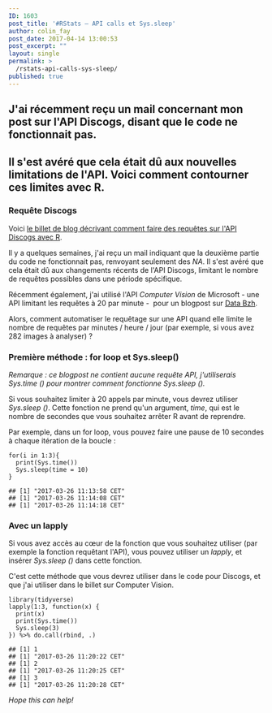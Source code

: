 ```yaml
---
ID: 1603
post_title: '#RStats — API calls et Sys.sleep'
author: colin_fay
post_date: 2017-04-14 13:00:53
post_excerpt: ""
layout: single
permalink: >
  /rstats-api-calls-sys-sleep/
published: true
---
```

<h2>J'ai récemment reçu un mail concernant mon post sur l'API Discogs, disant que le code ne fonctionnait pas.</h2>
<h2>Il s'est avéré que cela était dû aux nouvelles limitations de l'API. Voici comment contourner ces limites avec R.
<!--more--></h2>
<h3>Requête Discogs</h3>
Voici <a href="http://colinfay.me/data-vinyles-bibliotheque-discogs-r/" target="_blank">le billet de blog décrivant comment faire des requêtes sur l'API Discogs avec R</a>.

Il y a quelques semaines, j'ai reçu un mail indiquant que la deuxième partie du code ne fonctionnait pas, renvoyant seulement des <em>NA</em>. Il s'est avéré que cela était dû aux changements récents de l'API Discogs, limitant le nombre de requêtes possibles dans une période spécifique.

Récemment également, j'ai utilisé l'API <em>Computer Vision</em> de Microsoft - une API limitant les requêtes à 20 par minute -  pour un blogpost sur <a href="http://data-bzh.fr">Data Bzh</a>.

Alors, comment automatiser le requêtage sur une API quand elle limite le nombre de requêtes par minutes / heure / jour (par exemple, si vous avez 282 images à analyser) ?
<h3>Première méthode : for loop et Sys.sleep()</h3>
<em>Remarque : ce blogpost ne contient aucune requête API, j'utiliserais Sys.time () pour montrer comment fonctionne Sys.sleep ().
</em>

Si vous souhaitez limiter à 20 appels par minute, vous devrez utiliser <em>Sys.sleep ()</em>. Cette fonction ne prend qu'un argument, <em>time</em>, qui est le nombre de secondes que vous souhaitez arrêter R avant de reprendre.

Par exemple, dans un for loop, vous pouvez faire une pause de 10 secondes à chaque itération de la boucle :
<pre class="r"><code>for(i in 1:3){
  print(Sys.time())
  Sys.sleep(time = 10)
}</code></pre>
<pre><code>## [1] "2017-03-26 11:13:58 CET"
## [1] "2017-03-26 11:14:08 CET"
## [1] "2017-03-26 11:14:18 CET"</code></pre>
<h3>Avec un lapply</h3>
Si vous avez accès au cœur de la fonction que vous souhaitez utiliser (par exemple la fonction requêtant l'API), vous pouvez utiliser un <em>lapply</em>, et insérer <em>Sys.sleep ()</em> dans cette fonction.

C'est cette méthode que vous devrez utiliser dans le code pour Discogs, et que j'ai utiliser dans le billet sur Computer Vision.
<pre class="r"><code>library(tidyverse)</code>
<code>lapply(1:3, function(x) {
  print(x)
  print(Sys.time()) 
  Sys.sleep(3)
}) %&gt;% do.call(rbind, .) </code></pre>
<pre><code>## [1] 1
## [1] "2017-03-26 11:20:22 CET"
## [1] 2
## [1] "2017-03-26 11:20:25 CET"
## [1] 3
## [1] "2017-03-26 11:20:28 CET"
</code></pre>
<em>Hope this can help!</em>
